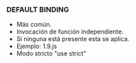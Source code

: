 ### DEFAULT BINDING
* Más común.
* Invocación de función independiente.
* Si ninguna está presente esta se aplica.
* Ejemplo: 1.9.js
* Modo stricto "use strict"